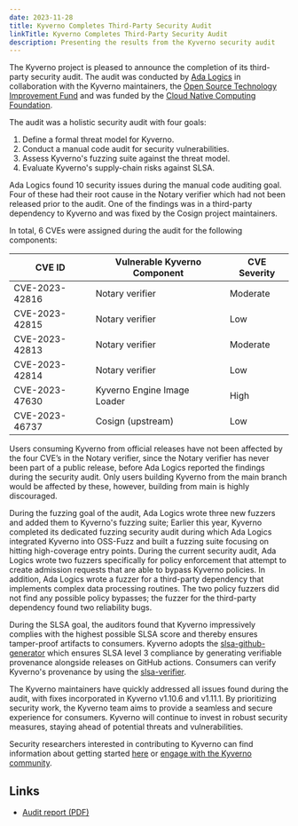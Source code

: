```yaml
---
date: 2023-11-28
title: Kyverno Completes Third-Party Security Audit
linkTitle: Kyverno Completes Third-Party Security Audit
description: Presenting the results from the Kyverno security audit
---
```


The Kyverno project is pleased to announce the completion of its third-party security audit. The audit was conducted by [Ada Logics](https://adalogics.com) in collaboration with the Kyverno maintainers, the [Open Source Technology Improvement Fund](https://ostif.org) and was funded by the [Cloud Native Computing Foundation](https://www.cncf.io).

The audit was a holistic security audit with four goals:

1. Define a formal threat model for Kyverno.
2. Conduct a manual code audit for security vulnerabilities.
3. Assess Kyverno's fuzzing suite against the threat model.
4. Evaluate Kyverno's supply-chain risks against SLSA.

Ada Logics found 10 security issues during the manual code auditing goal. Four of these had their root cause in the Notary verifier which had not been released prior to the audit. One of the findings was in a third-party dependency to Kyverno and was fixed by the Cosign project maintainers.

In total, 6 CVEs were assigned during the audit for the following components:

| CVE ID | Vulnerable Kyverno Component | CVE Severity |
| ------ | ---------------------------- | ------------ |
| CVE-2023-42816 | Notary verifier | Moderate |
| CVE-2023-42815 | Notary verifier | Low |
| CVE-2023-42813 | Notary verifier | Moderate |
| CVE-2023-42814 | Notary verifier | Low |
| CVE-2023-47630 | Kyverno Engine Image Loader | High |
| CVE-2023-46737 | Cosign (upstream) | Low |

Users consuming Kyverno from official releases have not been affected by the four CVE’s in the Notary verifier, since the Notary verifier has never been part of a public release, before Ada Logics reported the findings during the security audit. Only users building Kyverno from the main branch would be affected by these, however, building from main is highly discouraged.

During the fuzzing goal of the audit, Ada Logics wrote three new fuzzers and added them to Kyverno's fuzzing suite; Earlier this year, Kyverno completed its dedicated fuzzing security audit during which Ada Logics integrated Kyverno into OSS-Fuzz and built a fuzzing suite focusing on hitting high-coverage entry points. During the current security audit, Ada Logics wrote two fuzzers specifically for policy enforcement that attempt to create admission requests that are able to bypass Kyverno policies. In addition, Ada Logics wrote a fuzzer for a third-party dependency that implements complex data processing routines. The two policy fuzzers did not find any possible policy bypasses; the fuzzer for the third-party dependency found two reliability bugs.

During the SLSA goal, the auditors found that Kyverno impressively complies with the highest possible SLSA score and thereby ensures tamper-proof artifacts to consumers. Kyverno adopts the [slsa-github-generator](https://github.com/slsa-framework/slsa-github-generator) which ensures SLSA level 3 compliance by generating verifiable provenance alongside releases on GitHub actions. Consumers can verify Kyverno's provenance by using the [slsa-verifier](https://github.com/slsa-framework/slsa-verifier).

The Kyverno maintainers have quickly addressed all issues found during the audit, with fixes incorporated in Kyverno v1.10.6 and v1.11.1. By prioritizing security work, the Kyverno team aims to provide a seamless and secure experience for consumers. Kyverno will continue to invest in robust security measures, staying ahead of potential threats and vulnerabilities.

Security researchers interested in contributing to Kyverno can find information about getting started [here](https://github.com/kyverno/kyverno/blob/main/SECURITY.md) or [engage with the Kyverno community](https://kyverno.io/community).

## Links

- [Audit report (PDF)](kyverno-2023-security-audit-report.pdf)
